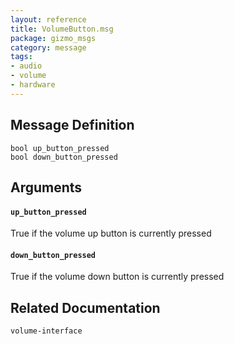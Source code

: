 ```yaml
---
layout: reference
title: VolumeButton.msg
package: gizmo_msgs
category: message
tags: 
- audio
- volume
- hardware
---
```


## Message Definition
```
bool up_button_pressed
bool down_button_pressed
```

## Arguments
#### `up_button_pressed`
True if the volume up button is currently pressed

#### `down_button_pressed`
True if the volume down button is currently pressed

## Related Documentation
``volume-interface`` 
